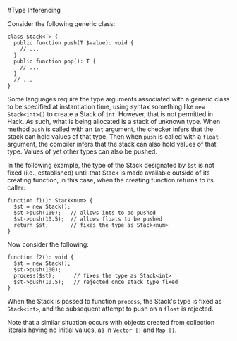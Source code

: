 #Type Inferencing 

Consider the following generic class:

```hack
class Stack<T> {
  public function push(T $value): void {
    // ...
  }
  public function pop(): T {
    // ...
  }
  // ...
}
```

Some languages require the type arguments associated with a generic class to be specified at instantiation time, using syntax something like `new Stack<int>()` to create a Stack of `int`. However, that is not permitted in Hack. As such, what is being allocated is a stack of unknown type. When method `push` is called with an `int` argument, the checker infers that the stack can hold values of that type. Then when `push` is called with a `float` argument, the compiler infers that the stack can also hold values of that type. Values of yet other types can also be pushed.

In the following example, the type of the Stack designated by `$st` is not fixed (i.e., established) until that Stack is made available outside of its creating function, in this case, when the creating function returns to its caller:

```hack
function f1(): Stack<num> {
  $st = new Stack();
  $st->push(100);   // allows ints to be pushed
  $st->push(10.5);  // allows floats to be pushed
  return $st;       // fixes the type as Stack<num>
}
```

Now consider the following:

```hack
function f2(): void {
  $st = new Stack();
  $st->push(100);
  process($st);      // fixes the type as Stack<int>
  $st->push(10.5);   // rejected once stack type fixed
}
```

When the Stack is passed to function `process`, the Stack's type is fixed as `Stack<int>`, and the subsequent attempt to push on a `float` is rejected.

Note that a similar situation occurs with objects created from collection literals having no initial values, as in `Vector {}` and `Map {}`.
